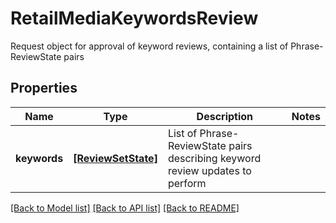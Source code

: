 # RetailMediaKeywordsReview

Request object for approval of keyword reviews, containing a list of Phrase-ReviewState pairs

## Properties
Name | Type | Description | Notes
------------ | ------------- | ------------- | -------------
**keywords** | [**[ReviewSetState]**](ReviewSetState.md) | List of Phrase-ReviewState pairs describing keyword review updates to perform | 

[[Back to Model list]](../README.md#documentation-for-models) [[Back to API list]](../README.md#documentation-for-api-endpoints) [[Back to README]](../README.md)


